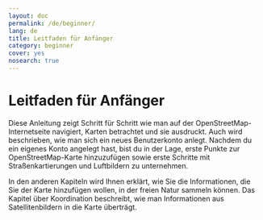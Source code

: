 ```yaml
---
layout: doc
permalink: /de/beginner/
lang: de
title: Leitfaden für Anfänger
category: beginner
cover: yes
nosearch: true
---
```


Leitfaden für Anfänger
======================
Diese Anleitung zeigt Schritt für Schritt wie man auf der OpenStreetMap-Internetseite navigiert, Karten betrachtet und sie ausdruckt. Auch wird beschrieben, wie man sich ein neues Benutzerkonto anlegt. Nachdem du ein eigenes Konto angelegt hast, bist du in der Lage, erste Punkte zur OpenStreetMap-Karte hinzuzufügen sowie erste Schritte mit Straßenkartierungen und Luftbildern zu unternehmen.

In den anderen Kapiteln wird Ihnen erklärt, wie Sie die Informationen, die Sie der Karte hinzufügen wollen, 
in der freien Natur sammeln können. Das Kapitel über Koordination beschreibt, wie man Informationen aus Satellitenbildern in die Karte überträgt.
